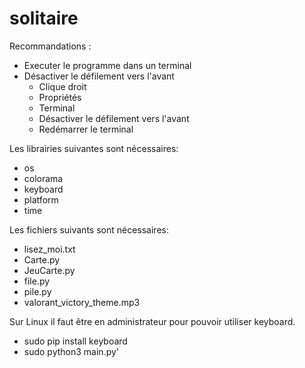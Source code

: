 # solitaire
Recommandations : 
  - Executer le programme dans un terminal
  - Désactiver le défilement vers l'avant
     - Clique droit
     - Propriétés
     - Terminal
     - Désactiver le défilement vers l'avant
     - Redémarrer le terminal

Les librairies suivantes sont nécessaires:
  - os
  - colorama
  - keyboard
  - platform
  - time

Les fichiers suivants sont nécessaires:
  - lisez_moi.txt
  - Carte.py
  - JeuCarte.py
  - file.py
  - pile.py
  - valorant_victory_theme.mp3

Sur Linux il faut être en administrateur pour pouvoir utiliser keyboard.
  - sudo pip install keyboard
  - sudo python3 main.py'
